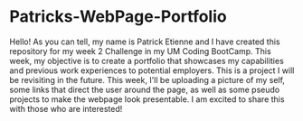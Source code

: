 # Patricks-WebPage-Portfolio

Hello! As you can tell, my name is Patrick Etienne and I have created this repository for my week 2 Challenge in my UM Coding BootCamp.
This week, my objective is to create a portfolio that showcases my capabilities and previous work experiences to potential employers.
This is a project I will be revisiting in the future. This week, I'll be uploading a picture of my self, some links that direct the user around the page,
as well as some pseudo projects to make the webpage look presentable.
I am excited to share this with those who are interested!
